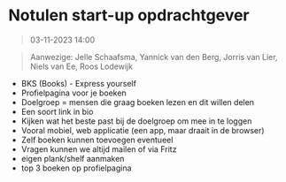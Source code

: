 # Notulen start-up opdrachtgever

> 03-11-2023 14:00

> Aanwezige: Jelle Schaafsma, Yannick van den Berg, Jorris van Lier, Niels van Ee, Roos Lodewijk

- BKS (Books) - Express yourself
- Profielpagina voor je boeken
- Doelgroep = mensen die graag boeken lezen en dit willen delen
- Een soort link in bio
- Kijken wat het beste past bij de doelgroep om mee in te loggen
- Vooral mobiel, web applicatie (een app, maar draait in de browser)
- Zelf boeken kunnen toevoegen eventueel
- Vragen kunnen we altijd mailen of via Fritz
- eigen plank/shelf aanmaken
- top 3 boeken op profielpagina
